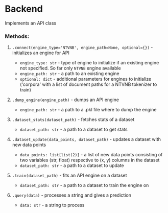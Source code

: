 # Backend
Implements an API class

### Methods:
1. `.connect(engine_type='NTVNB', engine_path=None, optional={})` - initializes an engine for API
   * `engine_type: str` - type of engine to initialize if an existing engine not specified. So far only `NTVNB` engine available
   * `engine_path: str` - a path to an existing engine
   * `optional: dict` - additional parameters for engines to initialize ('corpora' with a list of document paths for a NTVNB tokenizer to train)

2. `.dump_engine(engine_path)` - dumps an API engine
   * `engine_path: str` - a path to a .pkl file where to dump the engine
  
3. `.dataset_stats(dataset_path)` - fetches stats of a dataset
   * `dataset_path: str` - a path to a dataset to get stats
  
4. `.dataset_update(data_points, dataset_path)` - updates a dataset with new data points
   * `data_points: list[list(2)]` - a list of new data points consisting of two variables (str, float) respective to (x, y) columns in the dataset
   * `dataset_path: str` - a path to a dataset to update
  
5. `.train(dataset_path)` - fits an API engine on a dataset
   * `dataset_path: str` - a path to a dataset to train the engine on
  
6. `.query(data)` - processes a string and gives a prediction
   * `data: str` - a string to process
